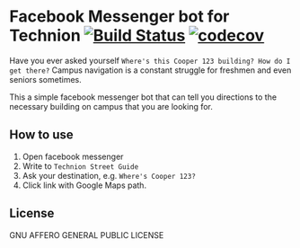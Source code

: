 # Facebook Messenger bot for Technion  [![Build Status](https://travis-ci.org/streets/technion-guide-bot.svg?branch=master)](https://travis-ci.org/streets/technion-guide-bot) [![codecov](https://codecov.io/gh/streets/technion-guide-bot/branch/master/graph/badge.svg)](https://codecov.io/gh/streets/technion-guide-bot)

Have you ever asked yourself `Where's this Cooper 123 building? How do I get there?`
Campus navigation is a constant struggle for freshmen and even seniors sometimes. 

This a simple facebook messenger bot that can tell you directions to the necessary building
on campus that you are looking for. 

## How to use
1. Open facebook messenger
2. Write to `Technion Street Guide`
3. Ask your destination, e.g. `Where's Cooper 123?`
4. Click link with Google Maps path.

## License
GNU AFFERO GENERAL PUBLIC LICENSE